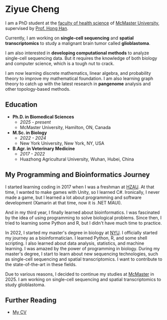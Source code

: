 # Ziyue Cheng

I am a PhD student at the [faculty of health science](https://healthsci.mcmaster.ca/) of [McMaster University](https://www.mcmaster.ca/), supervised by [Prof. Hong Han](https://experts.mcmaster.ca/display/hanh33). 

Currently, I am working on **single-cell sequencing** and **spatial transcriptomics** to study a malignant brain tumor called **glioblastoma**. 

I am also interested in **developing computational methods** to analyze single-cell sequencing data. But it requires the knowledge of both biology and computer science, which is a tough nut to crack.

I am now learning discrete mathematics, linear algebra, and probability theory to improve my mathematical foundation. I am also learning graph theory to catch up with the latest research in **pangenome** analysis and other topology-based methods.

## Education

- **Ph.D. in Biomedical Sciences**
  - *2025 - present*
  - McMaster University, Hamilton, ON, Canada
- **M.Sc. in Biology**
  - *2022 - 2024*
  - New York University, New York, NY, USA
- **B.Agr. in Veterinary Medicine**
  - *2017 - 2022*
  - Huazhong Agricultural University, Wuhan, Hubei, China

## My Programming and Bioinformatics Journey

I started learning coding in 2017 when I was a freshman at [HZAU](http://www.hzau.edu.cn/). At that time, I wanted to make games with Unity, so I learned C#. Ironically, I never made a game, but I learned a lot about programming and software development (Xamarin at that time, now it is .NET MAUI).

And in my third year, I finally learned about bioinformatics. I was fascinated by the idea of using programming to solve biological problems. Since then, I tried to learning some Python and R, but I didn't have much time to practice.

In 2022, I started my master's degree in biology at [NYU](https://www.nyu.edu/). I officially started my journey as a bioinformatician. I learned Python, R, and some shell scripting. I also learned about data analysis, statistics, and machine learning. I was amazed by the power of programming in biology. During my master's degree, I start to learn about new sequencing technologies, such as single-cell sequencing and spatial transcriptomics. I want to contribute to the state-of-the-art in these fields.

Due to various reasons, I decided to continue my studies at [McMaster](https://www.mcmaster.ca/) in 2025. I am working on single-cell sequencing and spatial transcriptomics to study glioblastoma.

## Further Reading

- [My CV](./Ziyue%20Cheng%20CV.pdf)
